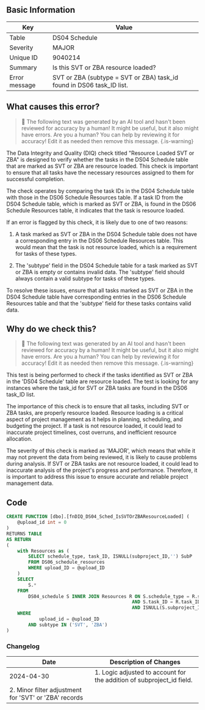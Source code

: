 ## Basic Information

| Key           | Value                                                                 |
| ------------- | --------------------------------------------------------------------- |
| Table         | DS04 Schedule                                                         |
| Severity      | MAJOR                                                               |
| Unique ID     | 9040214                                                               |
| Summary       | Is this SVT or ZBA resource loaded?                                   |
| Error message | SVT or ZBA (subtype = SVT or ZBA) task_id found in DS06 task_ID list. |

## What causes this error?

> :robot: The following text was generated by an AI tool and hasn't been reviewed for accuracy by a human! It might be useful, but it also might have errors. Are you a human? You can help by reviewing it for accuracy! Edit it as needed then remove this message.
> {.is-warning}

The Data Integrity and Quality (DIQ) check titled "Resource Loaded SVT or ZBA" is designed to verify whether the tasks in the DS04 Schedule table that are marked as SVT or ZBA are resource loaded. This check is important to ensure that all tasks have the necessary resources assigned to them for successful completion.

The check operates by comparing the task IDs in the DS04 Schedule table with those in the DS06 Schedule Resources table. If a task ID from the DS04 Schedule table, which is marked as SVT or ZBA, is found in the DS06 Schedule Resources table, it indicates that the task is resource loaded.

If an error is flagged by this check, it is likely due to one of two reasons:

1. A task marked as SVT or ZBA in the DS04 Schedule table does not have a corresponding entry in the DS06 Schedule Resources table. This would mean that the task is not resource loaded, which is a requirement for tasks of these types.

2. The 'subtype' field in the DS04 Schedule table for a task marked as SVT or ZBA is empty or contains invalid data. The 'subtype' field should always contain a valid subtype for tasks of these types.

To resolve these issues, ensure that all tasks marked as SVT or ZBA in the DS04 Schedule table have corresponding entries in the DS06 Schedule Resources table and that the 'subtype' field for these tasks contains valid data.

## Why do we check this?

> :robot: The following text was generated by an AI tool and hasn't been reviewed for accuracy by a human! It might be useful, but it also might have errors. Are you a human? You can help by reviewing it for accuracy! Edit it as needed then remove this message.
> {.is-warning}

This test is being performed to check if the tasks identified as SVT or ZBA in the 'DS04 Schedule' table are resource loaded. The test is looking for any instances where the task_id for SVT or ZBA tasks are found in the DS06 task_ID list.

The importance of this check is to ensure that all tasks, including SVT or ZBA tasks, are properly resource loaded. Resource loading is a critical aspect of project management as it helps in planning, scheduling, and budgeting the project. If a task is not resource loaded, it could lead to inaccurate project timelines, cost overruns, and inefficient resource allocation.

The severity of this check is marked as 'MAJOR', which means that while it may not prevent the data from being reviewed, it is likely to cause problems during analysis. If SVT or ZBA tasks are not resource loaded, it could lead to inaccurate analysis of the project's progress and performance. Therefore, it is important to address this issue to ensure accurate and reliable project management data.

## Code

```sql
CREATE FUNCTION [dbo].[fnDIQ_DS04_Sched_IsSVTOrZBAResourceLoaded] (
	@upload_id int = 0
)
RETURNS TABLE
AS RETURN
(
	with Resources as (
		SELECT schedule_type, task_ID, ISNULL(subproject_ID,'') SubP
		FROM DS06_schedule_resources
		WHERE upload_ID = @upload_ID
	)
	SELECT
		S.*
	FROM
		DS04_schedule S INNER JOIN Resources R ON S.schedule_type = R.schedule_type
											  AND S.task_ID = R.task_ID
											  AND ISNULL(S.subproject_ID,'') = R.SubP
	WHERE
			upload_id = @upload_ID
		AND subtype IN ('SVT', 'ZBA')
)
```

### Changelog

| Date                                                  | Description of Changes                                                |
| ----------------------------------------------------- | --------------------------------------------------------------------- |
| 2024-04-30                                            | 1. Logic adjusted to account for the addition of subproject_id field. |
| 2. Minor filter adjustment for 'SVT' or 'ZBA' records |
